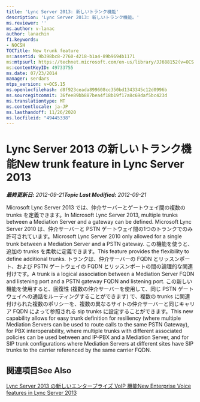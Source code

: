 ```yaml
---
title: 'Lync Server 2013: 新しいトランク機能'
description: 'Lync Server 2013: 新しいトランク機能。'
ms.reviewer: ''
ms.author: v-lanac
author: lanachin
f1.keywords:
- NOCSH
TOCTitle: New trunk feature
ms:assetid: 9b398bc8-2760-4218-b1a4-89b9694b1171
ms:mtpsurl: https://technet.microsoft.com/en-us/library/JJ688152(v=OCS.15)
ms:contentKeyID: 49733755
ms.date: 07/23/2014
manager: serdars
mtps_version: v=OCS.15
ms.openlocfilehash: d8f923ceada899608cc350bd1343345c12d0996b
ms.sourcegitcommit: 36fee89bb887bea4f18b19f17a8c69daf5bc423d
ms.translationtype: MT
ms.contentlocale: ja-JP
ms.lasthandoff: 11/26/2020
ms.locfileid: "49445338"
---
```

# <a name="new-trunk-feature-in-lync-server-2013"></a><span data-ttu-id="b6e7f-103">Lync Server 2013 の新しいトランク機能</span><span class="sxs-lookup"><span data-stu-id="b6e7f-103">New trunk feature in Lync Server 2013</span></span>

<div data-xmlns="http://www.w3.org/1999/xhtml">

<div class="topic" data-xmlns="http://www.w3.org/1999/xhtml" data-msxsl="urn:schemas-microsoft-com:xslt" data-cs="https://msdn.microsoft.com/">

<div data-asp="https://msdn2.microsoft.com/asp">



</div>

<div id="mainSection">

<div id="mainBody"><span data-ttu-id="b6e7f-104">

<span> </span></span><span class="sxs-lookup"><span data-stu-id="b6e7f-104">

<span> </span></span></span>

<span data-ttu-id="b6e7f-105">_**最終更新日:** 2012-09-21_</span><span class="sxs-lookup"><span data-stu-id="b6e7f-105">_**Topic Last Modified:** 2012-09-21_</span></span>

<span data-ttu-id="b6e7f-106">Microsoft Lync Server 2013 では、仲介サーバーとゲートウェイ間の複数の trunks を定義できます。</span><span class="sxs-lookup"><span data-stu-id="b6e7f-106">In Microsoft Lync Server 2013, multiple trunks between a Mediation Server and a gateway can be defined.</span></span> <span data-ttu-id="b6e7f-107">Microsoft Lync Server 2010 は、仲介サーバーと PSTN ゲートウェイ間の1つのトランクでのみ許可されています。</span><span class="sxs-lookup"><span data-stu-id="b6e7f-107">Microsoft Lync Server 2010 only allowed for a single trunk between a Mediation Server and a PSTN gateway.</span></span> <span data-ttu-id="b6e7f-108">この機能を使うと、追加の trunks を柔軟に定義できます。</span><span class="sxs-lookup"><span data-stu-id="b6e7f-108">This feature provides the flexibility to define additional trunks.</span></span> <span data-ttu-id="b6e7f-109">トランクは、仲介サーバーの FQDN とリッスンポート、および PSTN ゲートウェイの FQDN とリッスンポートの間の論理的な関連付けです。</span><span class="sxs-lookup"><span data-stu-id="b6e7f-109">A trunk is a logical association between a Mediation Server FQDN and listening port and a PSTN gateway FQDN and listening port.</span></span> <span data-ttu-id="b6e7f-110">この新しい機能を使用すると、回復性 (複数の仲介サーバーを使用して、同じ PSTN ゲートウェイへの通話をルーティングすることができます) で、複数の trunks に関連付けられた複数のポリシーを、複数の異なるサイトの仲介サーバーと同じキャリア FQDN によって参照される sip trunks に設定することができます。</span><span class="sxs-lookup"><span data-stu-id="b6e7f-110">This new capability allows for easy trunk definition for resiliency (where multiple Mediation Servers can be used to route calls to the same PSTN Gateway), for PBX interoperability, where multiple trunks with different associated policies can be used between and IP-PBX and a Mediation Server, and for SIP trunk configurations where Mediation Servers at different sites have SIP trunks to the carrier referenced by the same carrier FQDN.</span></span>

<div>

## <a name="see-also"></a><span data-ttu-id="b6e7f-111">関連項目</span><span class="sxs-lookup"><span data-stu-id="b6e7f-111">See Also</span></span>


[<span data-ttu-id="b6e7f-112">Lync Server 2013 の新しいエンタープライズ VoIP 機能</span><span class="sxs-lookup"><span data-stu-id="b6e7f-112">New Enterprise Voice features in Lync Server 2013</span></span>](lync-server-2013-new-enterprise-voice-features.md)  
  

<span data-ttu-id="b6e7f-113"></div>

</div>

<span> </span>

</div>

</div>

</span><span class="sxs-lookup"><span data-stu-id="b6e7f-113"></div>

</div>

<span> </span>

</div>

</div>

</span></span></div>

